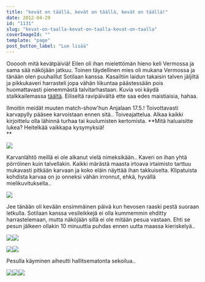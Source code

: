 ```yaml
---
title: "kevät on täällä, kevät on täällä, kevät on täällä!"
date: 2012-04-29
id: "1131"
slug: "kevat-on-taalla-kevat-on-taalla-kevat-on-taalla"
coverImageId: ""
template: "page"
post_button_label: "Lue lisää"
---
```


Oooooh mitä kevätpäiviä! Eilen oli ihan mielettömän hieno keli Vermossa ja sama sää näköjään jatkuu. Toinen täydellinen mies oli mukana Vermossa ja tänään olen puuhaillut Sotilaan kanssa. Kasailtiin laidun takaisin talven jäljiltä ja pikkukaveri harrasteli jopa vähän liikuntaa päästessään pois huomattavasti pienemmästä talvitarhastaan. Kuvia voi käydä stalkkailemassa [täältä](http://maisaw.otukset.fi/kuvat/2012/Tallit%20ja%20yksitt%E4iset%20hevoset/Unknown%20Soldier/29.4.2012/). Eiliseltä ravipäivältä ette saa edes maistiaisia, hahaa.

Ilmoitin meidät muuten match-show'hun Anjalaan 17.5.! Toivottavasti karvapylly pääsee karvoistaan ennen sitä.. Toiveajattelua. Alkaa kaikki kirjoittelu olla lähinnä turhaa tai kuulumisten kertomista. **Mitä haluaisitte lukea? Heitelkää vaikkapa kysymyksiä!  
**

[![](/images/IMG_8795.jpg)](http://4.bp.blogspot.com/-JjA4Lv8uAn0/T51Tp9IF2II/AAAAAAAAAls/-AFyiANzWaY/s1600/IMG_8795.jpg)

Karvanlähtö meillä ei ole alkanut vielä nimeksikään.. Kaveri on ihan yhtä pörröinen kuin talvellakin. Kaikki märästä maasta irtoava irtaimisto tarttuu mukavasti pitkään karvaan ja koko eläin näyttää ihan takkuiselta. Klipatuista kohdista karvaa on jo onneksi vähän irronnut, ehkä, hyvällä mielikuvituksella..

[![](/images/IMG_8923.jpg)](http://4.bp.blogspot.com/-Zs86yT6xYYU/T51T1QuUAMI/AAAAAAAAAl8/vPd4WIBcm5w/s1600/IMG_8923.jpg)

Jee tänään oli kevään ensimmäinen päivä kun hevosen raaski pestä suoraan letkulla. Sotilaan kanssa vesileikkejä ei olla kummemmin ehditty harrastelemaan, mutta näköjään sillä ei ole mitään pesua vastaan. Ehti se pesun jälkeen ollakin 10 minuuttia puhdas ennen uutta maassa kieriskelyä..

[![](/images/IMG_8951.jpg)](http://1.bp.blogspot.com/-S8Qf5stIcxI/T51T_FOfzLI/AAAAAAAAAmM/xvhlyQAsWxU/s1600/IMG_8951.jpg)[![](/images/IMG_8968.jpg)](http://1.bp.blogspot.com/-79-e1wdvgZc/T51UIB0-KNI/AAAAAAAAAmc/JYtpm4D-pBo/s1600/IMG_8968.jpg)

[![](/images/IMG_8949.jpg)](http://2.bp.blogspot.com/-FPFRa-UHetg/T51T6CLIQvI/AAAAAAAAAmE/yvepNDvWJdI/s1600/IMG_8949.jpg)[![](/images/IMG_8964.jpg)](http://3.bp.blogspot.com/-JKQ7Q1eHn8M/T51UD9m2rJI/AAAAAAAAAmU/_i5tWmPAX50/s1600/IMG_8964.jpg)

Pesulla käyminen aiheutti hallitsematonta sekoilua..

[![](/images/IMG_9002.jpg)](http://1.bp.blogspot.com/-T2zg8OAshHo/T51UQkPq9AI/AAAAAAAAAms/kUMXxfGwlAw/s1600/IMG_9002.jpg)[![](/images/IMG_8993.jpg)](http://1.bp.blogspot.com/-1AGBcg6xjY4/T51UMVp7-3I/AAAAAAAAAmk/qoKmGzC8_7k/s1600/IMG_8993.jpg)[![](/images/IMG_9005.jpg)](http://2.bp.blogspot.com/-wCP6QNIrofc/T51UVFBs5fI/AAAAAAAAAm0/wlqMUohEnMU/s1600/IMG_9005.jpg)
